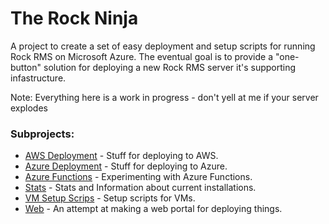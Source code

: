 The Rock Ninja
==============

A project to create a set of easy deployment and setup scripts for running Rock RMS on Microsoft Azure. The eventual goal is to provide a "one-button" solution for deploying a new Rock RMS server it's supporting infastructure.

Note: Everything here is a work in progress - don't yell at me if your server explodes

### Subprojects:
- [AWS Deployment](./AWSDeployment) - Stuff for deploying to AWS.
- [Azure Deployment](./AzureDeployment) - Stuff for deploying to Azure.
- [Azure Functions](./AzureFunctions) - Experimenting with Azure Functions.
- [Stats](./Stats) - Stats and Information about current installations.
- [VM Setup Scrips](./VMSetup) - Setup scripts for VMs.
- [Web](./Web) - An attempt at making a web portal for deploying things.